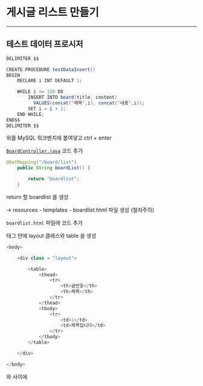 # 게시글 리스트 만들기

---

## 테스트 데이터 프로시저

```java
DELIMITER $$

CREATE PROCEDURE testDataInsert()
BEGIN
    DECLARE i INT DEFAULT 1;

    WHILE i <= 120 DO
        INSERT INTO board(title, content)
          VALUES(concat('제목',i), concat('내용',i));
        SET i = i + 1;
    END WHILE;
END$$
DELIMITER $$
```

위를 MySQL 워크벤치에 붙여넣고 ctrl + enter

[`BoardController.java`](http://BoardController.java) 코드 추가

```java
@GetMapping("/board/list")
    public String boardList() {

        return "boardlist";
    }
```

return 할 boardlist 를 생성

→ resources - templates - boardlist.html 파일 생성 (철자주의)

`boardlist.html` 파일에 코드 추가

<body> 태그 안에 layout 클래스와 table 을 생성

```java
<body>

    <div class = "layout">

        <table>
            <thead>
                <tr>
                    <th>글번호</th>
                    <th>제목</th>
                </tr>
            </thead>
            <tbody>
                <tr>
                    <td>1</td>
                    <td>제목입니다</td>
                </tr>
            </tbody>
        </table>

    </div>

</body>
```

<head> 와 <body> 사이에 <style> 태그 생성

```css
<style>

    .layout{
        width : 500px;
        margin : 0 auto;
        margin-top : 50px;
    }

</style>
```

마지막에 [http://localhost:8080/board/list](http://localhost:8080/board/list) 링크에서 아래를 확인 가능함

![Untitled](https://prod-files-secure.s3.us-west-2.amazonaws.com/94d6368e-ae1e-4639-9179-b054aba35ec1/53a42847-dcf3-49a6-bd19-fa4eaa3b1f50/Untitled.png)

# 스스로 정리

---

강의를 따라하던 중 프로젝트의 구조와 각 컴포넌트의 역할을 제대로 알아야 하겠다는 필요성을 느껴 정리해보았다.

## 프로젝트 구조를 바탕으로 컴포넌트의 역할 보기

> Controller는 외부 요청을 받아들이고, Service는 이 요청을 처리하는 비즈니스 로직을 담당하며, Repository는 데이터베이스와의 상호작용을 처리하고, Entity는 이 데이터의 구조를 정의한다

### BoardController

- 사용자의 웹 요청에 따라 적절한 서비스 로직을 호출하고, 사용자에게 보여줄 뷰 (Html 페이지) 를 결정하는 역할

**Autowired**

```java
@Autowired // 스프링이 자동으로 BoardService 타입에 맞는 빈(bean)을 찾아 boardService 참조변수를 할당함
    private BoardService boardService; // BoardService 타입의 객체를 사용하기 위한 참조변수를 선언함

```

- @Autowired 를 사용해 BoardService 객체를 자동으로 주입받는다. → BoardController 가 실제 게시글 처리 로직을 BoardService 를 통해 수행할 수 있게 해준다
    - 게시글 처리 로직 : 데이터베이스에 저장, 목록 조회

**게시글 작성폼 웹 페이지**

```java
@GetMapping("/board/write") 
    public String boardWriteForm(){

        return "boardwrite"; 
    }
```

- 사용자가 웹 브라우저를 통해 /board/write 주소로 접속할 때 boardWriteForm 메소드가 호출되어 boardwrite.html 를 반환한다
    - boardwrite.html : 게시글 작성을 위한 웹 페이지

**게시글 작성 처리**

```java
@PostMapping("/board/writepro") 
    public String boardWritePro(Board board) {
        
        boardService.write(board);

        return "";
    }
```

- 사용자가 게시글 작성 폼을 채우고 제출할 때 호출되는 boardWritePro 메소드 (제출을 눌렀을 때 주소가 /board/writepro 로 변한다)
- 사용자가 입력한 게시글 정보 (Board 객체) 를 받아 BoardService 의 write 메소드를 통해 데이터베이스에 저장
- 💡 매개변수 Board board 는, Board 클래스를 만들어 엔티티 형식 그대로 board 객체를 받아 boardSerivce.write(board) 메소드를 호출한다.

**게시글 목록 페이지**

```java
@GetMapping("/board/list")
    public String boardList() {

        return "boardlist";
    }
```

- 사용자가 /board/list 주소로 접속할 때 호출되는 boardList 메소드
    - GetMapping 어노테이션이 달린 boardList 메소드라고 부른다
- 저장된 게시글 목록을 보여주는 boardlist.html 을 사용자에게 반환

**@GetMapping 과 @PostMapping 의 비교**

- 둘다 Spring Framework의 어노테이션으로, 웹에서 클라이언트의 HTTP 요청을 특정 메소드에 매핑할 떄에 사용된다 (공통점)
- **@GetMapping** : HTTP GET 요청을 처리하는메소드에 사용
    - GET 요청 : 주로 데이터를 조회할 때 ( 웹페이지 요청, 검색 쿼리 전송) 사용된다
    - 예시 : 사용자가 브라우저에서 A 페이지를 열기 위해 URL 을 입력한다 → 서버는 해당 URL 에 매핑된 @GetMapping 어노테이션이 붙은 메소드를 실행해 요청된 A 페이지를 반환한다
- @PostMapping : HTTP POST 요청을 처리하는 메소드에 사용
    - POST 요청 : 주로 폼 데이터 제출이나 파일 업로드에 사용된다
    - 예시 : 사용자가 웹 폼에 데이터를 입력하고 제출 버튼을 클릭하면, 폼 데이터는 POST 요청을 통해 서버로 전송되고, 서버는 해당 데이터를 처리하기 위해 @PostMapping 어노테이션이 붙은 메소드를 실행한다

<aside> 💡 어노테이션을 사용함으로써 Spring MVC 에서는 클라이언트의 다양한 HTTP 요청을 적절한 메소드로 라우팅해 처리한다

</aside>

- 라우팅
    
    클라이언트로부터의 요청 (URL, HTTP 메소드) 을 특정 코드 (컨트롤러의 메소드) 에 매핑하는 과정
    
- Spring MVC
    
    Spring Framework 의 일부로, Java 기반의 웹 애플리케이션을 구축하이 위한 Model-View-Controller (MVC) 아키텍처를 구현한다.
    
    |MVC 아키텍처|애플리케이션을 3가지 주요 구성 요소로 분리하는 디자인 패턴|
    |---|---|
    |Model|데이터와 비즈니스 로직을 담당함|
    |애플리케이션의 데이터 구조를 정의하고, 데이터베이스와의 상호작용을 처리한다||
    |View|사용자 인터페이스를 담당함|
    |사용자에게 정보를 시각적으로 표현하는 역할을 한다||
    |Controller|사용자의 입력과 이벤트를 처리하고, Model 과 View 사이를|
    |연결한다||
    
    💡Spring MVC 에서 BoardController 은 Controller에 해당하고, BoardService와 BoardRepository, Entity의 Board 클래스는 Model 에 해당한다. 그 외 boardwrtie.html 과 같은 파일들이 View 에 해당한다
    

### BoardService

Controller 에서 받아들인 요청을 처리하는 비즈니스 로직을 담당한다

아래는 사용자가 게시판에 글을 쓸 때 , 그 글을 데이터베이스에 저장하는 로직을 담당하는 클래스를 정의한다

```java
@Service
public class BoardService {

    @Autowired
    private BoardRepository boardRepository;

    public void write(Board board) {
        boardRepository.save(board);
    }
}
```

- Autowired 어노테이션을 사용해 BoardRepository 의 인스턴스를 자동으로 주입받아, 바로 사용할 수 있다
- wirte 메소드 : 사용자로부터 입력받은 게시글 정보 (Board 객체) 를 save 메소드를 통해 데이터베이스에 저장한다

```java
 @PostMapping("/board/writepro") 
    public String boardWritePro(Board board) {

        boardService.write(board);

        return "";
    }
```

제출 버튼을 눌렀을 때, boardService.write() 메소드가 board 매개변수를 받아 호출된다. 그리고 [boardRepository.save](http://boardRepository.save)(board) 가 호출된다.

### BoardRepository

- **JpaRepository** (Spring Data JPA 모듈의 일부이고 데이터베이스에 접근하기 위한 표준 메소드들을 제공) 를 **확장하는 인터페이스**
    
    - JpaRepository
        
        스프링이 제공하는 인터페이스로, 기본적인 CRUD 기능과 페이징, 정렬 등을 위한 메소드를 이미 정의함
        
- BoardRepository 인터페이스를 정의함으로써 개발자는 데이터베이스와 상호작용하기 위해 필요한 메소드를 직접 구현하지 않아도 된다. 개발자는 인터페이스만 정의하면 된다. 그러면 데이터베이스와의 실제 상호작용은 스프링이 처리해준다
    
- 스프링은 런타임에 이 인터페이스의 구현체를 생성하고, 그 구현체를 사용해 실제 데이터베이스 작업을 수행한다
    
    - 레포지토리 인터페이스의 구현체로 동작하 프록시 객체를 자동으로 생성한다. 프록시 객체는 인터페이스가 정의한 모든 메소드 중 호출된 메소드에 대해 적절한 데이터베이스 연산을 수행한다.

### Entity 의 Board 클래스

- 데이터베이스의 board 테이블을 나타내는 **엔티티**
- 엔티티란?
    - 데이터베이스의 테이블 구조와 데이터를 객체지향적으로 표현한 자바 클래스
        
    - 테이블의 각 **레코드(테이블의 한 행)**는 엔티티 객체의 인스턴스로 매핑된다
        
        - 레코드 (record)
            
            레코드(record) 는 테이블의 구조에 맞추어 여러 개의 서로 다른 데이터 필드 (테이블의 열에 해당) 를 포함한다. 필드들은 그 레코드가 표현하는 데이터 엔티티의 속성을 나타낸다
            
            게시판의 게시글을 저장하기 위한 board 테이블이 있다고 하자. 테이블의 각 레코드는 한 개의 게시글에 해당한다. 그리고 각 레코드는 게시글의 제목, 내용, 작성자, 작성 시간 등 여러 속성을 열의 형태로 가진다.
            
        
        |Board 클래스|board 테이블|
        |---|---|
        |인스턴스|한 행 (가로줄)|
        
        - 개별 레코드, 객체 | | 필드 | 한 열 (세로)
        - 테이블의 특정 속성 정의 |
    - 데이터베이스의 board 테이블에 있는 한 행은 자바의 Board 클래스 인스턴스 하나로 표현되고, 테이블의 각 열은 Board 클래스의 필드와 매핑된다.
        
    - 이렇게 객체지향 프로그래밍에서 사용하는 객체와 관계형 데이터베이스에서 사용하는 테이블 간의 매핑을 통해, 데이터를 보다 직관적이고 효율적으로 조작할 수 있다.
        
        - 개발자는 데이터베이스를 직접 SQL 쿼리문으로 다룰 필요가 없어진다
- 어노테이션 ( @Entity , @Id , @GeneratedValue ) 을 사용해 자기자신 클래스를 데이터베이스 테이블에 매핑하고 기본 키를 정의한다